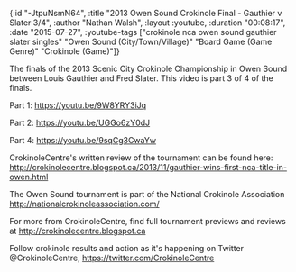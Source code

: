 {:id "-JtpuNsmN64",
 :title "2013 Owen Sound Crokinole Final - Gauthier v Slater 3/4",
 :author "Nathan Walsh",
 :layout :youtube,
 :duration "00:08:17",
 :date "2015-07-27",
 :youtube-tags
 ["crokinole nca owen sound gauthier slater singles"
  "Owen Sound (City/Town/Village)"
  "Board Game (Game Genre)"
  "Crokinole (Game)"]}


The finals of the 2013 Scenic City Crokinole Championship in Owen Sound between Louis Gauthier and Fred Slater. This video is part 3 of 4 of the finals.

Part 1: https://youtu.be/9W8YRY3iJq

Part 2: https://youtu.be/UGGo6zY0dJ

Part 4: https://youtu.be/9sqCg3CwaYw

CrokinoleCentre's written review of the tournament can be found here: http://crokinolecentre.blogspot.ca/2013/11/gauthier-wins-first-nca-title-in-owen.html

The Owen Sound tournament is part of the National Crokinole Association http://nationalcrokinoleassociation.com/

For more from CrokinoleCentre, find full tournament previews and reviews at http://crokinolecentre.blogspot.ca

Follow crokinole results and action as it's happening on Twitter @CrokinoleCentre, https://twitter.com/CrokinoleCentre

